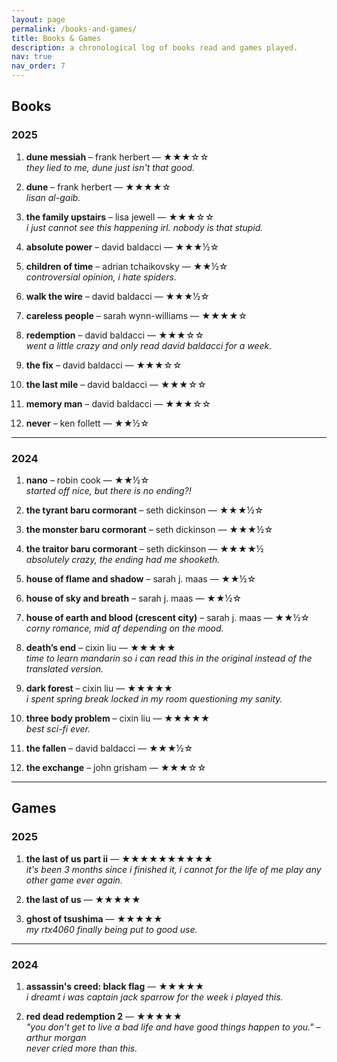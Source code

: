 ```yaml
---
layout: page
permalink: /books-and-games/
title: Books & Games
description: a chronological log of books read and games played.
nav: true
nav_order: 7
---
```


## Books

### 2025

1. **dune messiah** – frank herbert — ★★★☆☆  
   *they lied to me, dune just isn't that good.*

2. **dune** – frank herbert — ★★★★☆  
   *lisan al-gaib.*

3. **the family upstairs** – lisa jewell — ★★★☆☆  
   *i just cannot see this happening irl. nobody is that stupid.*

4. **absolute power** – david baldacci — ★★★½☆

5. **children of time** – adrian tchaikovsky — ★★½☆  
   *controversial opinion, i hate spiders.*

6. **walk the wire** – david baldacci — ★★★½☆

7. **careless people** – sarah wynn-williams — ★★★★☆

8. **redemption** – david baldacci — ★★★☆☆  
   *went a little crazy and only read david baldacci for a week.*

9. **the fix** – david baldacci — ★★★☆☆

10. **the last mile** – david baldacci — ★★★☆☆

11. **memory man** – david baldacci — ★★★☆☆

12. **never** – ken follett — ★★½☆

---

### 2024

1. **nano** – robin cook — ★★½☆  
   *started off nice, but there is no ending?!*

2. **the tyrant baru cormorant** – seth dickinson — ★★★½☆

3. **the monster baru cormorant** – seth dickinson — ★★★½☆

4. **the traitor baru cormorant** – seth dickinson — ★★★★½  
   *absolutely crazy, the ending had me shooketh.*

5. **house of flame and shadow** – sarah j. maas — ★★½☆

6. **house of sky and breath** – sarah j. maas — ★★½☆

7. **house of earth and blood (crescent city)** – sarah j. maas — ★★½☆  
   *corny romance, mid af depending on the mood.*

8. **death’s end** – cixin liu — ★★★★★  
   *time to learn mandarin so i can read this in the original instead of the translated version.*

9. **dark forest** – cixin liu — ★★★★★  
   *i spent spring break locked in my room questioning my sanity.*

10. **three body problem** – cixin liu — ★★★★★  
    *best sci-fi ever.*

11. **the fallen** – david baldacci — ★★★½☆

12. **the exchange** – john grisham — ★★★☆☆

---

## Games

### 2025

1. **the last of us part ii** — ★★★★★★★★★★  
   *it's been 3 months since i finished it, i cannot for the life of me play any other game ever again.*

2. **the last of us** — ★★★★★

3. **ghost of tsushima** — ★★★★★  
   *my rtx4060 finally being put to good use.*

---

### 2024

1. **assassin's creed: black flag** — ★★★★★  
   *i dreamt i was captain jack sparrow for the week i played this.*

2. **red dead redemption 2** — ★★★★★  
   *"you don't get to live a bad life and have good things happen to you." – arthur morgan*  
   *never cried more than this.*

